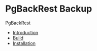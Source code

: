 # PgBackRest Backup

[PgBackRest](https://pgbackrest.org/)

* [Introduction](Backup/PgBackRest/Intro.md)
* [Build](Backup/PgBackRest/build.md)
* [Installation](Backup/PgBackRest/Installation.md)
